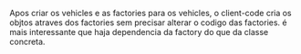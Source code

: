Apos criar os vehicles e as factories para os vehicles, o client-code cria os objtos atraves dos factories sem precisar alterar o codigo das factories.
é mais interessante que haja dependencia da factory do que da classe concreta.